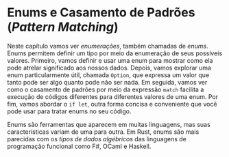 # Enums e Casamento de Padrões (_Pattern Matching_)

Neste capítulo vamos ver *enumerações*, também chamadas de *enums*. Enums
permitem definir um tipo por meio da enumeração de seus possíveis valores.
Primeiro, vamos definir e usar uma enum para mostrar como ela pode atrelar
significado aos nossos dados. Depois, vamos explorar uma enum particularmente
útil, chamada `Option`, que expressa um valor que tanto pode ser algo quanto
pode não ser nada. Em seguida, vamos ver como o casamento de padrões por meio
da expressão `match` facilita a execução de códigos diferentes para diferentes
valores de uma enum. Por fim, vamos abordar o `if let`, outra forma concisa e
conveniente que você pode usar para tratar enums no seu código.

Enums são ferramentas que aparecem em muitas linguagens, mas suas
características variam de uma para outra. Em Rust, enums são mais parecidas com
os *tipos de dados algébricos* das linguagens de programação funcional como F#,
OCaml e Haskell.
